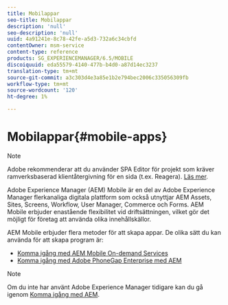 ```yaml
---
title: Mobilappar
seo-title: Mobilappar
description: 'null'
seo-description: 'null'
uuid: 4a91241e-8c78-42fe-a5d3-732a6c34cbfd
contentOwner: msm-service
content-type: reference
products: SG_EXPERIENCEMANAGER/6.5/MOBILE
discoiquuid: eda55579-4140-477b-b4d0-a87d14ec3237
translation-type: tm+mt
source-git-commit: a3c303d4e3a85e1b2e794bec2006c335056309fb
workflow-type: tm+mt
source-wordcount: '120'
ht-degree: 1%

---
```



# Mobilappar{#mobile-apps}

>[!NOTE]
>
>Adobe rekommenderar att du använder SPA Editor för projekt som kräver ramverksbaserad klientåtergivning för en sida (t.ex. Reagera). [Läs mer](/help/sites-developing/spa-overview.md).

Adobe Experience Manager (AEM) Mobile är en del av Adobe Experience Manager flerkanaliga digitala plattform som också utnyttjar AEM Assets, Sites, Screens, Workflow, User Manager, Commerce och Forms. AEM Mobile erbjuder enastående flexibilitet vid driftsättningen, vilket gör det möjligt för företag att använda olika innehållskällor.

AEM Mobile erbjuder flera metoder för att skapa appar. De olika sätt du kan använda för att skapa program är:

* [Komma igång med AEM Mobile On-demand Services](/help/mobile/mobile-apps-ondemand.md)
* [Komma igång med Adobe PhoneGap Enterprise med AEM](/help/mobile/phonegap.md)

>[!NOTE]
>
>Om du inte har använt Adobe Experience Manager tidigare kan du gå igenom [Komma igång med AEM](/help/sites-deploying/deploy.md).
